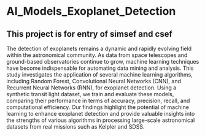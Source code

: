 # AI_Models_Exoplanet_Detection

## This project is for entry of simsef and csef

The detection of exoplanets remains a dynamic and rapidly evolving field within the astronomical community. As data from space telescopes and ground-based observatories continue to grow, machine learning techniques have become indispensable for automating data mining and analysis. This study investigates the application of several machine learning algorithms, including Random Forest, Convolutional Neural Networks (CNN), and Recurrent Neural Networks (RNN), for exoplanet detection. Using a synthetic transit light dataset, we train and evaluate these models, comparing their performance in terms of accuracy, precision, recall, and computational efficiency. Our findings highlight the potential of machine learning to enhance exoplanet detection and provide valuable insights into the strengths of various algorithms in processing large-scale astronomical datasets from real missions such as Kelpler and SDSS.


